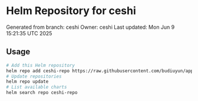 # Helm Repository for ceshi
Generated from branch: ceshi
Owner: ceshi
Last updated: Mon Jun  9 15:21:35 UTC 2025

## Usage
```bash
# Add this Helm repository
helm repo add ceshi-repo https://raw.githubusercontent.com/budiuyun/appStore/helm-ceshi/
# Update repositories
helm repo update
# List available charts
helm search repo ceshi-repo
```
